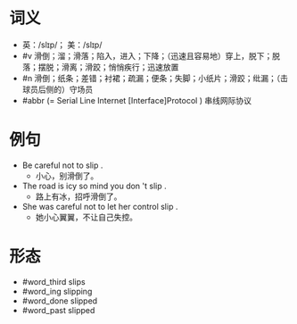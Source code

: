 # 词义
- 英：/slɪp/； 美：/slɪp/
- #v 滑倒；溜；滑落；陷入，进入；下降；（迅速且容易地）穿上，脱下；脱落；摆脱；滑离；滑跤；悄悄疾行；迅速放置
- #n 滑倒；纸条；差错；衬裙；疏漏；便条；失脚；小纸片；滑跤；纰漏；（击球员后侧的）守场员
- #abbr (= Serial Line Internet [Interface]Protocol ) 串线网际协议
# 例句
- Be careful not to slip .
	- 小心，别滑倒了。
- The road is icy so mind you don 't slip .
	- 路上有冰，招呼滑倒了。
- She was careful not to let her control slip .
	- 她小心翼翼，不让自己失控。
# 形态
- #word_third slips
- #word_ing slipping
- #word_done slipped
- #word_past slipped
